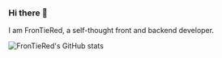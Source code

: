 ### Hi there 👋

I am FronTieRed, a self-thought front and backend developer.

![FronTieRed's GitHub stats](https://github-readme-stats.vercel.app/api?username=FronTieRed&theme=vue-dark&show_icons=true)
